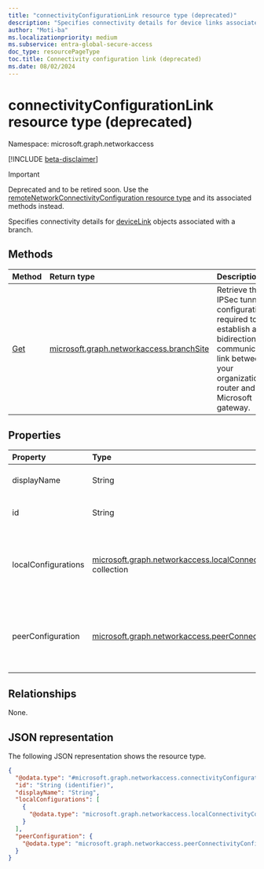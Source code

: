 ```yaml
---
title: "connectivityConfigurationLink resource type (deprecated)"
description: "Specifies connectivity details for device links associated with a branch."
author: "Moti-ba"
ms.localizationpriority: medium
ms.subservice: entra-global-secure-access
doc_type: resourcePageType
toc.title: Connectivity configuration link (deprecated)
ms.date: 08/02/2024
---
```


# connectivityConfigurationLink resource type (deprecated)

Namespace: microsoft.graph.networkaccess

[!INCLUDE [beta-disclaimer](../../includes/beta-disclaimer.md)]

> [!IMPORTANT]
> Deprecated and to be retired soon. Use the [remoteNetworkConnectivityConfiguration resource type](../resources/networkaccess-remotenetworkconnectivityconfiguration.md) and its associated methods instead.

Specifies connectivity details for [deviceLink](../resources/networkaccess-devicelink.md) objects associated with a branch.

## Methods

|Method|Return type|Description|
|:---|:---|:---|
|[Get](../api/networkaccess-branchconnectivityconfiguration-get.md)|[microsoft.graph.networkaccess.branchSite](../resources/networkaccess-branchconnectivityconfiguration.md)|Retrieve the IPSec tunnel configuration required to establish a bidirectional communication link between your organization's router and the Microsoft gateway.|

## Properties
|Property|Type|Description|
|:---|:---|:---|
|displayName|String|Specifies the name of the link.|
|id|String|A unique identifier for each link.|
|localConfigurations|[microsoft.graph.networkaccess.localConnectivityConfiguration](../resources/networkaccess-localconnectivityconfiguration.md) collection|Specifies Microsoft's end of the tunnel configuration for a device link.|
|peerConfiguration|[microsoft.graph.networkaccess.peerConnectivityConfiguration](../resources/networkaccess-peerconnectivityconfiguration.md)|Specifies the customer's end of the tunnel configuration for a device link.|

## Relationships
None.

## JSON representation
The following JSON representation shows the resource type.
<!-- {
  "blockType": "resource",
  "keyProperty": "id",
  "@odata.type": "microsoft.graph.networkaccess.connectivityConfigurationLink",
  "openType": false
}
-->
``` json
{
  "@odata.type": "#microsoft.graph.networkaccess.connectivityConfigurationLink",
  "id": "String (identifier)",
  "displayName": "String",
  "localConfigurations": [
    {
      "@odata.type": "microsoft.graph.networkaccess.localConnectivityConfiguration"
    }
  ],
  "peerConfiguration": {
    "@odata.type": "microsoft.graph.networkaccess.peerConnectivityConfiguration"
  }
}
```

